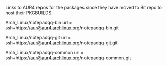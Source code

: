 Links to AUR4 repos for the packages since they have moved to Bit repo to host their PKGBUILDS.

Arch_Linux/notepadqq-bin
	url = ssh+https://aur@aur4.archlinux.org/notepadqq-bin.git

Arch_Linux/notepadqq-git
	url = ssh+https://aur@aur4.archlinux.org/notepadqq-git.git

Arch_Linux/notepadqq-common
	url = ssh+https://aur@aur4.archlinux.org/notepadqq-common.git